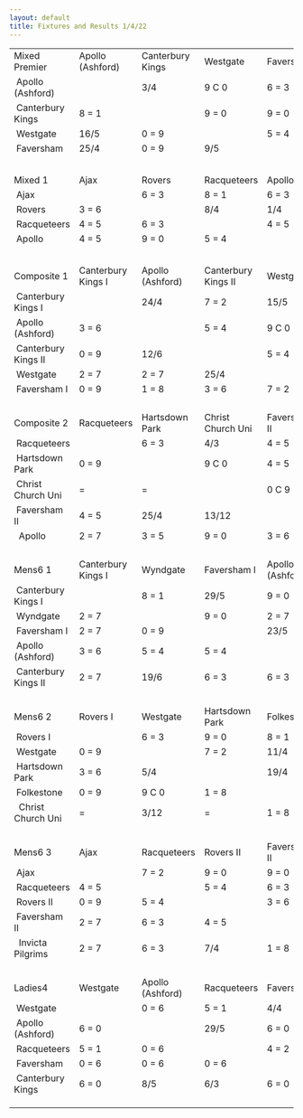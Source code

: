 ```yaml
---
layout: default
title: Fixtures and Results 1/4/22
---
```



|                                   |                    |                  |                     |                  |                     |
| --------------------------------- | ------------------ | ---------------- | ------------------- | ---------------- | ------------------- |
| <!--StartFragment-->Mixed Premier | Apollo (Ashford)   | Canterbury Kings | Westgate            | Faversham        |                     |
|  Apollo (Ashford)                 |                    | 3/4              | 9 C 0               | 6 = 3            |                     |
|  Canterbury Kings                 | 8 = 1              |                  | 9 = 0               | 9 = 0            |                     |
|  Westgate                         | 16/5               | 0 = 9            |                     | 5 = 4            |                     |
|  Faversham                        | 25/4               | 0 = 9            | 9/5                 |                  |                     |
|                                   |                    |                  |                     |                  |                     |
|                                   |                    |                  |                     |                  |                     |
|                                   |                    |                  |                     |                  |                     |
|                                   |                    |                  |                     |                  |                     |
|                                   |                    |                  |                     |                  |                     |
| Mixed 1                           | Ajax               | Rovers           | Racqueteers         | Apollo           |                     |
|  Ajax                             |                    | 6 = 3            | 8 = 1               | 6 = 3            |                     |
|  Rovers                           | 3 = 6              |                  | 8/4                 | 1/4              |                     |
|  Racqueteers                      | 4 = 5              | 6 = 3            |                     | 4 = 5            |                     |
|  Apollo                           | 4 = 5              | 9 = 0            | 5 = 4               |                  |                     |
|                                   |                    |                  |                     |                  |                     |
|                                   |                    |                  |                     |                  |                     |
|                                   |                    |                  |                     |                  |                     |
|                                   |                    |                  |                     |                  |                     |
|                                   |                    |                  |                     |                  |                     |
| Composite 1                       | Canterbury Kings I | Apollo (Ashford) | Canterbury Kings II | Westgate         | Faversham I         |
|  Canterbury Kings I               |                    | 24/4             | 7 = 2               | 15/5             | 9 = 0               |
|  Apollo (Ashford)                 | 3 = 6              |                  | 5 = 4               | 9 C 0            | 10/4                |
|  Canterbury Kings II              | 0 = 9              | 12/6             |                     | 5 = 4            | 9 = 0               |
|  Westgate                         | 2 = 7              | 2 = 7            | 25/4                |                  | 7 = 2               |
|  Faversham I                      | 0 = 9              | 1 = 8            | 3 = 6               | 7 = 2            |                     |
|                                   |                    |                  |                     |                  |                     |
|                                   |                    |                  |                     |                  |                     |
|                                   |                    |                  |                     |                  |                     |
|                                   |                    |                  |                     |                  |                     |
| Composite 2                       | Racqueteers        | Hartsdown Park   | Christ Church Uni   | Faversham II     | Apollo              |
|  Racqueteers                      |                    | 6 = 3            | 4/3                 | 4 = 5            | 9 = 0               |
|  Hartsdown Park                   | 0 = 9              |                  | 9 C 0               | 4 = 5            | 2 = 7               |
|  Christ Church Uni                | \=                 | \=               |                     | 0 C 9            | 0 C 9               |
|  Faversham II                     | 4 = 5              | 25/4             | 13/12               |                  | 6 = 3               |
|   Apollo                          | 2 = 7              | 3 = 5            | 9 = 0               | 3 = 6            |                     |
|                                   |                    |                  |                     |                  |                     |
|                                   |                    |                  |                     |                  |                     |
|                                   |                    |                  |                     |                  |                     |
|                                   |                    |                  |                     |                  |                     |
| Mens6 1                           | Canterbury Kings I | Wyndgate         | Faversham I         | Apollo (Ashford) | Canterbury Kings II |
|  Canterbury Kings I               |                    | 8 = 1            | 29/5                | 9 = 0            | 9 = 0               |
|  Wyndgate                         | 2 = 7              |                  | 9 = 0               | 2 = 7            | 5 = 4               |
|  Faversham I                      | 2 = 7              | 0 = 9            |                     | 23/5             | 16/5                |
|  Apollo (Ashford)                 | 3 = 6              | 5 = 4            | 5 = 4               |                  | 5 = 3               |
|  Canterbury Kings II              | 2 = 7              | 19/6             | 6 = 3               | 6 = 3            |                     |
|                                   |                    |                  |                     |                  |                     |
|                                   |                    |                  |                     |                  |                     |
|                                   |                    |                  |                     |                  |                     |
|                                   |                    |                  |                     |                  |                     |
| Mens6 2                           | Rovers I           | Westgate         | Hartsdown Park      | Folkestone       | Christ Church Uni   |
|  Rovers I                         |                    | 6 = 3            | 9 = 0               | 8 = 1            | 9 = 0               |
|  Westgate                         | 0 = 9              |                  | 7 = 2               | 11/4             | 9 = 0               |
|  Hartsdown Park                   | 3 = 6              | 5/4              |                     | 19/4             | 9 C 0               |
|  Folkestone                       | 0 = 9              | 9 C 0            | 1 = 8               |                  | 7 = 2               |
|   Christ Church Uni               | \=                 | 3/12             | \=                  | 1 = 8            |                     |
|                                   |                    |                  |                     |                  |                     |
|                                   |                    |                  |                     |                  |                     |
|                                   |                    |                  |                     |                  |                     |
|                                   |                    |                  |                     |                  |                     |
| Mens6 3                           | Ajax               | Racqueteers      | Rovers II           | Faversham II     | Invicta Pilgrims    |
|  Ajax                             |                    | 7 = 2            | 9 = 0               | 9 = 0            | 9 = 0               |
|  Racqueteers                      | 4 = 5              |                  | 5 = 4               | 6 = 3            | 7 = 2               |
|  Rovers II                        | 0 = 9              | 5 = 4            |                     | 3 = 6            | 3 = 6               |
|  Faversham II                     | 2 = 7              | 6 = 3            | 4 = 5               |                  | 6 = 3               |
|   Invicta Pilgrims                | 2 = 7              | 6 = 3            | 7/4                 | 1 = 8            |                     |
|                                   |                    |                  |                     |                  |                     |
|                                   |                    |                  |                     |                  |                     |
|                                   |                    |                  |                     |                  |                     |
|                                   |                    |                  |                     |                  |                     |
| Ladies4                           | Westgate           | Apollo (Ashford) | Racqueteers         | Faversham        | Canterbury Kings    |
|  Westgate                         |                    | 0 = 6            | 5 = 1               | 4/4              | 2 = 4               |
|  Apollo (Ashford)                 | 6 = 0              |                  | 29/5                | 6 = 0            | 6 = 0               |
|  Racqueteers                      | 5 = 1              | 0 = 6            |                     | 4 = 2            | 1/4                 |
|  Faversham                        | 0 = 6              | 0 = 6            | 0 = 6               |                  | 0 = 6               |
|  Canterbury Kings                 | 6 = 0              | 8/5              | 6/3                 | 6 = 0            |                     |
|                                   |                    |                  |                     |                  |                     |
|                                   |                    |                  |                     |                  |                     |
|                                   |                    |                  |                     |                  | <!--EndFragment-->  |